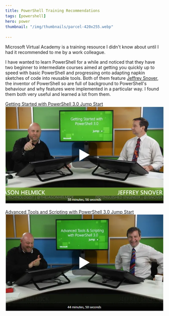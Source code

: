 ```yaml
---
title: PowerShell Training Recommendations
tags: [powershell]
hero: power
thumbnail: "/img/thumbnails/parcel-420x255.webp"

---
```


Microsoft Virtual Academy is a training resource I didn't know about until I had it recommended to me
by a work colleague.

I have wanted to learn PowerShell for a while and noticed that they have two beginner to intermediate
courses aimed at getting you quickly up to speed with basic PowerShell and progressing onto adapting
napkin sketches of code into reusable tools. Both of them feature [Jeffrey Snover](http://twitter.com/jsnover),
the inventor of PowerShell so are full of background to PowerShell's behaviour and why features were implemented
in a particular way. I found them both very useful and learned a lot from them.

[Getting Started with PowerShell 3.0 Jump Start](http://www.microsoftvirtualacademy.com/training-courses/getting-started-with-powershell-3-0-jump-start)
![getting started](/img/posts/powershell-training-recommendations/getting-started-with-powerhell-3.0-jump-start.webp)

[Advanced Tools and Scripting with PowerShell 3.0 Jump Start](http://www.microsoftvirtualacademy.com/training-courses/advanced-tools-scripting-with-powershell-3-0-jump-start)
![advanced tools](/img/posts/powershell-training-recommendations/advanced-tools-and-scripting-with-powerShell-3.0-jump-start.webp)
